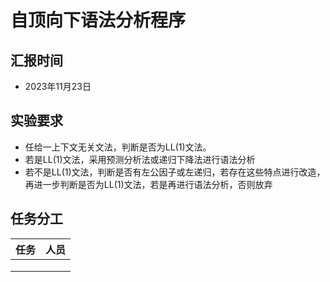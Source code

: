 # 自顶向下语法分析程序

## 汇报时间

- 2023年11月23日

## 实验要求

- 任给一上下文无关文法，判断是否为LL(1)文法。
- 若是LL(1)文法，采用预测分析法或递归下降法进行语法分析
- 若不是LL(1)文法，判断是否有左公因子或左递归，若存在这些特点进行改造，再进一步判断是否为LL(1)文法，若是再进行语法分析，否则放弃

## 任务分工

| 任务 | 人员 |
| :--- | :--- |
|||
|||
|||
